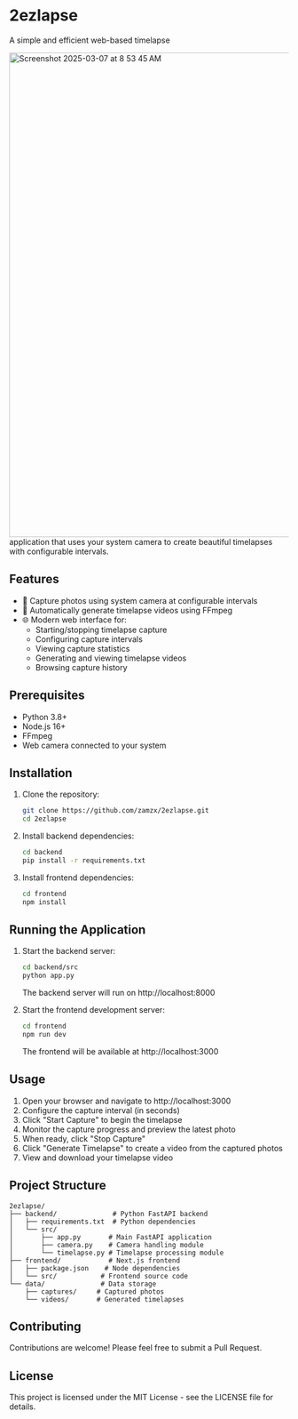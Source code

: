 # 2ezlapse

A simple and efficient web-based timelapse 

<img width="872" alt="Screenshot 2025-03-07 at 8 53 45 AM" src="https://github.com/user-attachments/assets/3a714bf6-39a6-4675-9d00-6c04e252246d" />
application that uses your system camera to create beautiful timelapses with configurable intervals.

## Features

- 📸 Capture photos using system camera at configurable intervals
- 🎥 Automatically generate timelapse videos using FFmpeg
- 🌐 Modern web interface for:
  - Starting/stopping timelapse capture
  - Configuring capture intervals
  - Viewing capture statistics
  - Generating and viewing timelapse videos
  - Browsing capture history

## Prerequisites

- Python 3.8+
- Node.js 16+
- FFmpeg
- Web camera connected to your system

## Installation

1. Clone the repository:
   ```bash
   git clone https://github.com/zamzx/2ezlapse.git
   cd 2ezlapse
   ```

2. Install backend dependencies:
   ```bash
   cd backend
   pip install -r requirements.txt
   ```

3. Install frontend dependencies:
   ```bash
   cd frontend
   npm install
   ```

## Running the Application

1. Start the backend server:
   ```bash
   cd backend/src
   python app.py
   ```
   The backend server will run on http://localhost:8000

2. Start the frontend development server:
   ```bash
   cd frontend
   npm run dev
   ```
   The frontend will be available at http://localhost:3000

## Usage

1. Open your browser and navigate to http://localhost:3000
2. Configure the capture interval (in seconds)
3. Click "Start Capture" to begin the timelapse
4. Monitor the capture progress and preview the latest photo
5. When ready, click "Stop Capture"
6. Click "Generate Timelapse" to create a video from the captured photos
7. View and download your timelapse video

## Project Structure

```
2ezlapse/
├── backend/              # Python FastAPI backend
│   ├── requirements.txt  # Python dependencies
│   └── src/
│       ├── app.py       # Main FastAPI application
│       ├── camera.py    # Camera handling module
│       └── timelapse.py # Timelapse processing module
├── frontend/            # Next.js frontend
│   ├── package.json    # Node dependencies
│   └── src/           # Frontend source code
└── data/              # Data storage
    ├── captures/     # Captured photos
    └── videos/       # Generated timelapses
```

## Contributing

Contributions are welcome! Please feel free to submit a Pull Request.

## License

This project is licensed under the MIT License - see the LICENSE file for details. 
